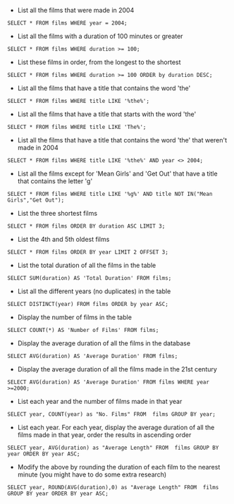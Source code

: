   * List all the films that were made in 2004

  ```
  SELECT * FROM films WHERE year = 2004;
  ```

  * List all the films  with a duration of 100 minutes or greater

  ```  
  SELECT * FROM films WHERE duration >= 100;
  ```

  * List these films in order, from the longest to the shortest

  ```
  SELECT * FROM films WHERE duration >= 100 ORDER by duration DESC;
  ```

  * List all the films that have a title that contains the word 'the'

  ```
  SELECT * FROM films WHERE title LIKE '%the%';
  ```

  * List all the films that have a title that starts with the word 'the'

  ```
  SELECT * FROM films WHERE title LIKE 'The%';
  ```

  * List all the films that have a title that contains the word 'the' that weren't made in 2004

  ```
  SELECT * FROM films WHERE title LIKE '%the%' AND year <> 2004;
  ```

  * List all the films except for 'Mean Girls' and 'Get Out' that have a title that contains the letter 'g'

  ```
  SELECT * FROM films WHERE title LIKE '%g%' AND title NOT IN("Mean Girls","Get Out");
  ```

  * List the three shortest films

  ```
  SELECT * FROM films ORDER BY duration ASC LIMIT 3;
  ```

  * List the 4th and 5th oldest films

  ```
  SELECT * FROM films ORDER BY year LIMIT 2 OFFSET 3;
  ```

  * List the total duration of all the films in the table

  ```
  SELECT SUM(duration) AS 'Total Duration' FROM films;
  ```

  * List all the different years (no duplicates) in the table

  ```
  SELECT DISTINCT(year) FROM films ORDER by year ASC;
  ```

  * Display the number of films in the table

  ```
  SELECT COUNT(*) AS 'Number of Films' FROM films;
  ```

  * Display the average duration of all the films in the database

  ```
  SELECT AVG(duration) AS 'Average Duration' FROM films;
  ```

  * Display the average duration of all the films made in the 21st century

  ```
  SELECT AVG(duration) AS 'Average Duration' FROM films WHERE year >=2000;
  ```

  * List each year and the number of films made in that year

  ```
  SELECT year, COUNT(year) as "No. Films" FROM  films GROUP BY year;
  ```

  * List each year. For each year, display the average duration of all the films made in that year, order the results in ascending order

  ```
  SELECT year, AVG(duration) as "Average Length" FROM  films GROUP BY year ORDER BY year ASC;
  ```
  
  * Modify the above by rounding the duration of each film to the nearest minute (you might have to do some extra research)

  ```
  SELECT year, ROUND(AVG(duration),0) as "Average Length" FROM  films GROUP BY year ORDER BY year ASC;
  ```
